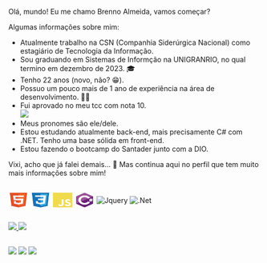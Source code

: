 Olá, mundo! Eu me chamo Brenno Almeida, vamos começar? 

Algumas informações sobre mim: 

- Atualmente trabalho na CSN (Companhia Siderúrgica Nacional) como estagiário de Tecnologia da Informação. 
- Sou graduando em Sistemas de Informção na UNIGRANRIO, no qual termino em dezembro de 2023. 🎓
- Tenho 22 anos (novo, não? 😁).
- Possuo um pouco mais de 1 ano de experiência na área de desenvolvimento. 🧑‍💻
- Fui aprovado no meu tcc com nota 10. <br />
<img width="120px" heigth="590em" src="https://github.com/brenno1812almeida/brenno1812almeida/assets/103259283/2124d69e-f167-445a-82e6-e78f930379bf"></div>
- Meus pronomes são ele/dele.
- Estou estudando atualmente back-end, mais precisamente C# com .NET. Tenho uma base sólida em front-end.
- Estou fazendo o bootcamp do Santader junto com a DIO.

Vixi, acho que já falei demais... 🤔 Mas continua aqui no perfil que tem muito mais informações sobre mim! 

<div style="display: inline_block"><br>
    <img align="center" alt="HTML" height="30" width="40" src="https://raw.githubusercontent.com/devicons/devicon/master/icons/html5/html5-original.svg">
   <img align="center" alt="CSS" height="30" width="40" src="https://raw.githubusercontent.com/devicons/devicon/master/icons/css3/css3-original.svg">
  <img align="center" alt="Js" height="30" width="40" src="https://raw.githubusercontent.com/devicons/devicon/master/icons/javascript/javascript-plain.svg">
  <img align="center" alt="Csharp" height="30" width="40" src="https://raw.githubusercontent.com/devicons/devicon/master/icons/csharp/csharp-original.svg">
  <img align="center" alt="Jquery" height="30" width="40" src="https://cdn.jsdelivr.net/gh/devicons/devicon/icons/jquery/jquery-original-wordmark.svg">
  <img align="center" alt=".Net" height="30" width="40" src="https://cdn.jsdelivr.net/gh/devicons/devicon/icons/dot-net/dot-net-original-wordmark.svg">
</div>

##

<div>
   <a href="https://beacons.ai/brenno1812almeida"> 
   <img heigth="180em" src="https://github-readme-stats.vercel.app/api?username=brenno1812almeida&show_icons=true&theme=dracula&include_all_commits=true&count_private=true" />
   <img heigth="180em" src="https://github-readme-stats.vercel.app/api/top-langs/?username=brenno1812almeida&layout=compact&langs_count=16&theme=dracula" />
</div>
   
## 
<div> 
    <a href="https://instagram.com/brenno18almeida" target="_blank"><img src="https://img.shields.io/badge/-Instagram-%23E4405F?style=for-the-badge&logo=instagram&logoColor=white" target="_blank"></a>
    <a href = "mailto:brenno1812almeida@gmail.com" target="_blank"><img src="https://img.shields.io/badge/-Gmail-%23333?style=for-the-badge&logo=gmail&logoColor=white"></a>
    <a href="https:\\www.linkedin.com/in/brenno-almeida-542487164" target="_blank"><img src="https://img.shields.io/badge/LinkedIn-0077B5?style=for-the-badge&logo=linkedin&logoColor=white"></a>
</div>
